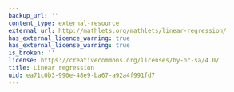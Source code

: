 ```yaml
---
backup_url: ''
content_type: external-resource
external_url: http://mathlets.org/mathlets/linear-regression/
has_external_licence_warning: true
has_external_license_warning: true
is_broken: ''
license: https://creativecommons.org/licenses/by-nc-sa/4.0/
title: Linear regression
uid: ea71c0b3-990e-48e9-ba67-a92a4f991fd7
---
```

